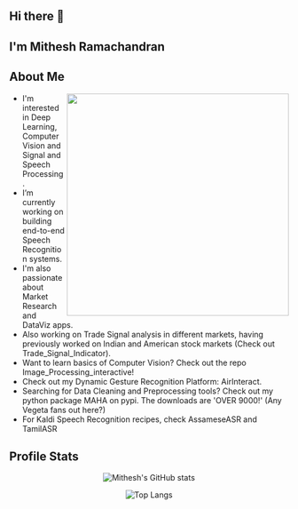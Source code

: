 ## Hi there 👋

## I'm Mithesh Ramachandran

About Me
---
<img align="right" img src="https://user-images.githubusercontent.com/64850155/141142848-d50a49a5-e5ff-443d-bf43-5b5e8bddd14d.gif" width = 400>

- I'm interested in Deep Learning, Computer Vision and Signal and Speech Processing.
- I’m currently working on building end-to-end Speech Recognition systems.
- I'm also passionate about Market Research and DataViz apps.
- Also working on Trade Signal analysis in different markets, having previously worked on Indian and American stock markets (Check out Trade_Signal_Indicator).
- Want to learn basics of Computer Vision? Check out the repo Image_Processing_interactive!
- Check out my Dynamic Gesture Recognition Platform: AirInteract.
- Searching for Data Cleaning and Preprocessing tools? Check out my python package MAHA on pypi. The downloads are 'OVER 9000!' (Any Vegeta fans out here?)
- For Kaldi Speech Recognition recipes, check AssameseASR and TamilASR


## Profile Stats
<div align="center">
  
![Mithesh's GitHub stats](https://github-readme-stats.vercel.app/api?username=259mit&show_icons=true&theme=dark)

![Top Langs](https://github-readme-stats.vercel.app/api/top-langs/?username=259mit&layout=compact&theme=dark)


  


